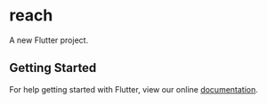 # reach

A new Flutter project.

## Getting Started

For help getting started with Flutter, view our online
[documentation](https://flutter.io/).
